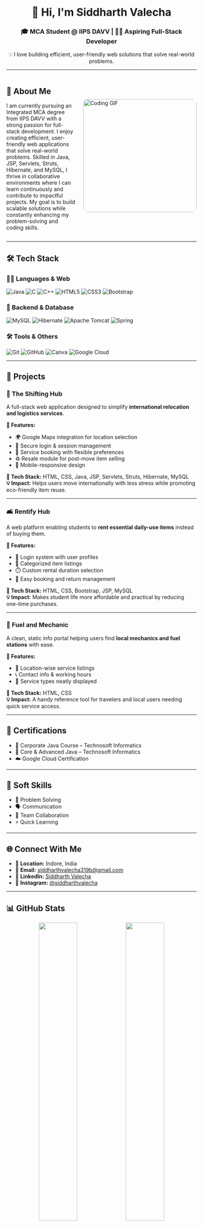 <h1 align="center">👋 Hi, I'm Siddharth Valecha</h1>
<h3 align="center">🎓 MCA Student @ IIPS DAVV | 👨‍💻 Aspiring Full-Stack Developer</h3>
<p align="center">💡 I love building efficient, user-friendly web solutions that solve real-world problems.</p>

---

<div style="display: flex; align-items: center; justify-content: space-between; gap: 20px;">
  <div style="flex: 1;">
    
## 💫 About Me

I am currently pursuing an Integrated MCA degree from IIPS DAVV with a strong passion for full-stack development. I enjoy creating efficient, user-friendly web applications that solve real-world problems. Skilled in Java, JSP, Servlets, Struts, Hibernate, and MySQL, I thrive in collaborative environments where I can learn continuously and contribute to impactful projects. My goal is to build scalable solutions while constantly enhancing my problem-solving and coding skills.

  </div>

  <img src="https://camo.githubusercontent.com/129463490889ef4c7bcdfaeb4afa3f6e93b223ead98b5021b175085440da90e2/68747470733a2f2f692e726564642e69742f6e38616777367a32736d7962312e676966" alt="Coding GIF" width="300" style="border-radius: 10px;" />
</div>

---

## 🛠️ Tech Stack

### 👨‍💻 Languages & Web
![Java](https://img.shields.io/badge/Java-%23ED8B00.svg?style=for-the-badge&logo=openjdk&logoColor=white)
![C](https://img.shields.io/badge/C-%2300599C.svg?style=for-the-badge&logo=c&logoColor=white)
![C++](https://img.shields.io/badge/C++-%2300599C.svg?style=for-the-badge&logo=c%2B%2B&logoColor=white)
![HTML5](https://img.shields.io/badge/HTML5-%23E34F26.svg?style=for-the-badge&logo=html5&logoColor=white)
![CSS3](https://img.shields.io/badge/CSS3-%231572B6.svg?style=for-the-badge&logo=css3&logoColor=white)
![Bootstrap](https://img.shields.io/badge/Bootstrap-%238511FA.svg?style=for-the-badge&logo=bootstrap&logoColor=white)

### 🧠 Backend & Database
![MySQL](https://img.shields.io/badge/MySQL-4479A1.svg?style=for-the-badge&logo=mysql&logoColor=white)
![Hibernate](https://img.shields.io/badge/Hibernate-59666C?style=for-the-badge&logo=Hibernate&logoColor=white)
![Apache Tomcat](https://img.shields.io/badge/Tomcat-%23F8DC75.svg?style=for-the-badge&logo=apache-tomcat&logoColor=black)
![Spring](https://img.shields.io/badge/Spring-%236DB33F.svg?style=for-the-badge&logo=spring&logoColor=white)

### 🛠 Tools & Others
![Git](https://img.shields.io/badge/Git-%23F05033.svg?style=for-the-badge&logo=git&logoColor=white)
![GitHub](https://img.shields.io/badge/GitHub-%23121011.svg?style=for-the-badge&logo=github&logoColor=white)
![Canva](https://img.shields.io/badge/Canva-%2300C4CC.svg?style=for-the-badge&logo=Canva&logoColor=white)
![Google Cloud](https://img.shields.io/badge/GoogleCloud-%234285F4.svg?style=for-the-badge&logo=google-cloud&logoColor=white)

---

## 💼 Projects

### 🚛 The Shifting Hub
A full-stack web application designed to simplify **international relocation and logistics services**.

**🔹 Features:**
- 🌍 Google Maps integration for location selection  
- 🔐 Secure login & session management  
- 📅 Service booking with flexible preferences  
- ♻️ Resale module for post-move item selling  
- 📱 Mobile-responsive design

**🧰 Tech Stack:** HTML, CSS, Java, JSP, Servlets, Struts, Hibernate, MySQL  
**💡 Impact:** Helps users move internationally with less stress while promoting eco-friendly item reuse.

---

### 🛋️ Rentify Hub
A web platform enabling students to **rent essential daily-use items** instead of buying them.

**🔹 Features:**
- 🔑 Login system with user profiles  
- 🛒 Categorized item listings  
- ⏱️ Custom rental duration selection  
- 🔄 Easy booking and return management  

**🧰 Tech Stack:** HTML, CSS, Bootstrap, JSP, MySQL  
**💡 Impact:** Makes student life more affordable and practical by reducing one-time purchases.

---

### 🔧 Fuel and Mechanic
A clean, static info portal helping users find **local mechanics and fuel stations** with ease.

**🔹 Features:**
- 📍 Location-wise service listings  
- 📞 Contact info & working hours  
- 🧾 Service types neatly displayed  

**🧰 Tech Stack:** HTML, CSS  
**💡 Impact:** A handy reference tool for travelers and local users needing quick service access.

---

## 📜 Certifications

- 🏅 Corporate Java Course – Technosoft Informatics  
- 🏅 Core & Advanced Java – Technosoft Informatics  
- ☁️ Google Cloud Certification  

---

## 🤝 Soft Skills

- 🧠 Problem Solving  
- 🗣️ Communication  
- 🤝 Team Collaboration  
- ⚡ Quick Learning

---

## 🌐 Connect With Me

- 📍 **Location:** Indore, India  
- 📧 **Email:** siddharthvalecha319b@gmail.com  
- 🔗 **LinkedIn:** [Siddharth Valecha](https://www.linkedin.com/in/siddharth-valecha)  
- 📸 **Instagram:** [@siddharthvalecha](https://instagram.com/siddharthvalecha)

---

## 📊 GitHub Stats

<p align="center">
  <img src="https://github-readme-stats.vercel.app/api?username=siddharthvalecha&theme=dark&hide_border=false&include_all_commits=true&count_private=true" width="45%" />
  <img src="https://nirzak-streak-stats.vercel.app/?user=siddharthvalecha&theme=dark&hide_border=false" width="45%" />
</p>

<p align="center">
  <img src="https://github-readme-stats.vercel.app/api/top-langs/?username=siddharthvalecha&theme=dark&hide_border=false&layout=compact" width="45%" />
</p>

---

<p align="center">
  <img src="https://visitcount.itsvg.in/api?id=siddharthvalecha&label=Profile%20Views&color=12&icon=5" />
</p>

---

_“Striving to code solutions that make life simpler, one line at a time.”_
